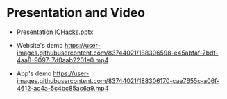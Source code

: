 # Presentation and Video

  - Presentation [ICHacks.pptx](https://github.com/IC-Hack-Sanakaris/.github/files/9484349/ICHacks.pptx)
  - Website's demo  https://user-images.githubusercontent.com/83744021/188306598-e45abfaf-7bdf-4aa8-9097-7d0aab2201e0.mp4


  - App's demo   https://user-images.githubusercontent.com/83744021/188306170-cae7655c-a06f-4612-ac4a-5c4bc85ac6a9.mp4

